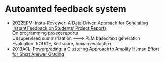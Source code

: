 # Autoamted feedback system
- 2022EDM: [Insta-Reviewer: A Data-Driven Approach for Generating Instant Feedback on Students’ Project Reports](https://educationaldatamining.org/edm2022/proceedings/2022.EDM-long-papers.1/index.html#Xbasu2013powergrading) \
  On programming project reports \
  Unsupervised summarization ---> PLM based text generation \
  Evaluation: ROUGE, Bertscore, human evaluation
- 2013ACL: [Powergrading: a Clustering Approach to Amplify Human Effort for Short Answer Grading ](https://aclanthology.org/Q13-1032.pdf)
